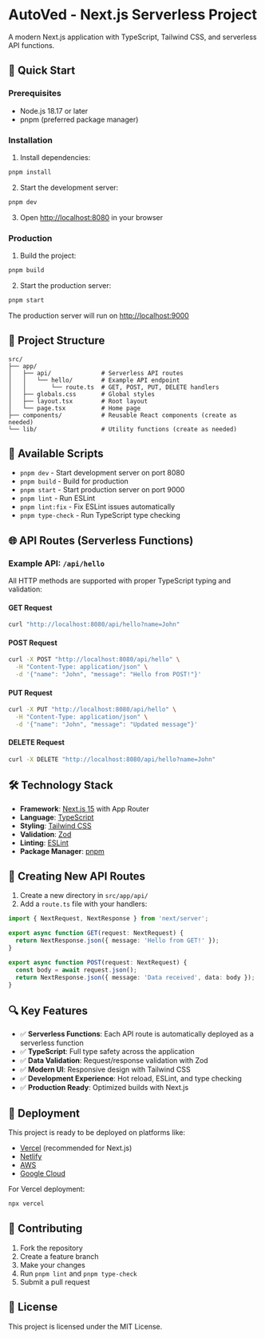 # AutoVed - Next.js Serverless Project

A modern Next.js application with TypeScript, Tailwind CSS, and serverless API functions.

## 🚀 Quick Start

### Prerequisites
- Node.js 18.17 or later
- pnpm (preferred package manager)

### Installation

1. Install dependencies:
```bash
pnpm install
```

2. Start the development server:
```bash
pnpm dev
```

3. Open [http://localhost:8080](http://localhost:8080) in your browser

### Production

1. Build the project:
```bash
pnpm build
```

2. Start the production server:
```bash
pnpm start
```

The production server will run on [http://localhost:9000](http://localhost:9000)

## 📁 Project Structure

```
src/
├── app/
│   ├── api/              # Serverless API routes
│   │   └── hello/        # Example API endpoint
│   │       └── route.ts  # GET, POST, PUT, DELETE handlers
│   ├── globals.css       # Global styles
│   ├── layout.tsx        # Root layout
│   └── page.tsx          # Home page
├── components/           # Reusable React components (create as needed)
└── lib/                  # Utility functions (create as needed)
```

## 🔧 Available Scripts

- `pnpm dev` - Start development server on port 8080
- `pnpm build` - Build for production
- `pnpm start` - Start production server on port 9000
- `pnpm lint` - Run ESLint
- `pnpm lint:fix` - Fix ESLint issues automatically
- `pnpm type-check` - Run TypeScript type checking

## 🌐 API Routes (Serverless Functions)

### Example API: `/api/hello`

All HTTP methods are supported with proper TypeScript typing and validation:

#### GET Request
```bash
curl "http://localhost:8080/api/hello?name=John"
```

#### POST Request
```bash
curl -X POST "http://localhost:8080/api/hello" \
  -H "Content-Type: application/json" \
  -d '{"name": "John", "message": "Hello from POST!"}'
```

#### PUT Request
```bash
curl -X PUT "http://localhost:8080/api/hello" \
  -H "Content-Type: application/json" \
  -d '{"name": "John", "message": "Updated message"}'
```

#### DELETE Request
```bash
curl -X DELETE "http://localhost:8080/api/hello?name=John"
```

## 🛠 Technology Stack

- **Framework**: [Next.js 15](https://nextjs.org/) with App Router
- **Language**: [TypeScript](https://www.typescriptlang.org/)
- **Styling**: [Tailwind CSS](https://tailwindcss.com/)
- **Validation**: [Zod](https://zod.dev/)
- **Linting**: [ESLint](https://eslint.org/)
- **Package Manager**: [pnpm](https://pnpm.io/)

## 📝 Creating New API Routes

1. Create a new directory in `src/app/api/`
2. Add a `route.ts` file with your handlers:

```typescript
import { NextRequest, NextResponse } from 'next/server';

export async function GET(request: NextRequest) {
  return NextResponse.json({ message: 'Hello from GET!' });
}

export async function POST(request: NextRequest) {
  const body = await request.json();
  return NextResponse.json({ message: 'Data received', data: body });
}
```

## 🔍 Key Features

- ✅ **Serverless Functions**: Each API route is automatically deployed as a serverless function
- ✅ **TypeScript**: Full type safety across the application
- ✅ **Data Validation**: Request/response validation with Zod
- ✅ **Modern UI**: Responsive design with Tailwind CSS
- ✅ **Development Experience**: Hot reload, ESLint, and type checking
- ✅ **Production Ready**: Optimized builds with Next.js

## 🚀 Deployment

This project is ready to be deployed on platforms like:

- [Vercel](https://vercel.com/) (recommended for Next.js)
- [Netlify](https://www.netlify.com/)
- [AWS](https://aws.amazon.com/)
- [Google Cloud](https://cloud.google.com/)

For Vercel deployment:
```bash
npx vercel
```

## 🤝 Contributing

1. Fork the repository
2. Create a feature branch
3. Make your changes
4. Run `pnpm lint` and `pnpm type-check`
5. Submit a pull request

## 📄 License

This project is licensed under the MIT License.